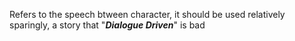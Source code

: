 Refers to the speech btween character, it should be used relatively sparingly, a story that "***Dialogue Driven***" is bad